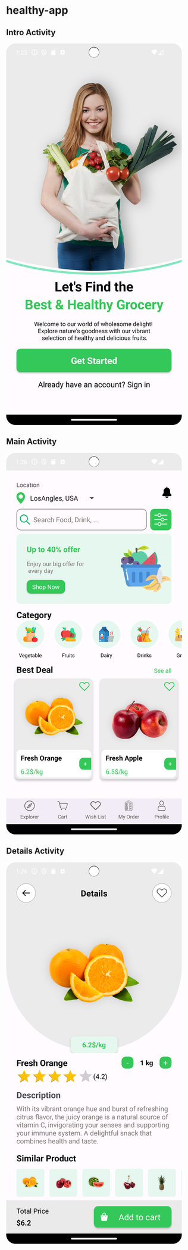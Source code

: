 # healthy-app
## Intro Activity
![MainActivity](/Intro.png "Optional title")

## Main Activity
![MainActivity](/Main.png "Optional title")

## Details Activity
![FutureActivity](/Details.png "Optional title")